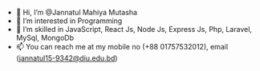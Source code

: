 - 👋 Hi, I’m @Jannatul Mahiya Mutasha
- 👀 I’m interested in Programming
- 🌱 I’m skilled in JavaScript, React Js, Node Js, Express Js, Php, Laravel, MySql, MongoDb
- 📫 You can reach me at my mobile no (+88 01757532012), email (jannatul15-9342@diu.edu.bd)

<!---
JannatulMutashaEngineer/JannatulMutashaEngineer is a ✨ special ✨ repository because its `README.md` (this file) appears on your GitHub profile.
You can click the Preview link to take a look at your changes.
--->
